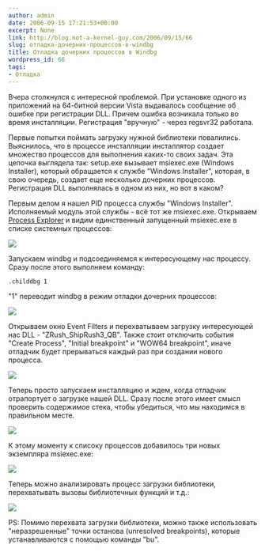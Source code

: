 ```yaml
---
author: admin
date: 2006-09-15 17:21:53+00:00
excerpt: None
link: http://blog.not-a-kernel-guy.com/2006/09/15/66
slug: отладка-дочерних-процессов-в-windbg
title: Отладка дочерних процессов в Windbg
wordpress_id: 66
tags:
- Отладка
---
```


Вчера столкнулся с интересной проблемой. При установке одного из приложений на 64-битной версии Vista выдавалось сообщение об ошибке при регистрации DLL. Причем ошибка возникала только во время инсталляции. Регистрация "вручную" - через regsvr32 работала.

Первые попытки поймать загрузку нужной библиотеки повалились. Выяснилось, что в процессе инсталляции инсталлятор создает множество процессов для выполнения каких-то своих задач. Эта цепочка выглядела так: setup.exe вызывает msiexec.exe (Windows Installer), который обращается к службе "Windows Installer", которая, в свою очередь, создает еще несколько дочерних процессов. Регистрация DLL выполнялась в одном из них, но вот в каком? 

Первым делом я нашел PID процесса службы "Windows Installer". Исполняемый модуль этой службы - всё тот же msiexec.exe. Открываем [Process Explorer](http://www.sysinternals.com/Utilities/ProcessExplorer.html) и видим единственный запущенный msiexec.exe в списке системных процессов:

[![](/2006/09/childdbg1.thumbnail.png)](/2006/09/childdbg1.png)

Запускаем windbg и подсоединяемся к интересующему нас процессу. Сразу после этого выполняем команду:

`.childdbg 1`

"1" переводит windbg в режим отладки дочерних процессов:

[![](/2006/09/childdbg2.thumbnail.png)](/2006/09/childdbg2.png)

Открываем окно Event Filters и перехватываем загрузку интересующей нас DLL - "ZRush_ShipRush3_QB". Также стоит отключить события "Create Process", "Initial breakpoint" и "WOW64 breakpoint", иначе отладчик будет прерываться каждый раз при создании нового процесса.

[![](/2006/09/childdbg3.thumbnail.png)](/2006/09/childdbg3.png)

Теперь просто запускаем инсталляцию и ждем, когда отладчик отрапортует о загрузке нашей DLL. Сразу после этого имеет смысл проверить содержимое стека, чтобы убедиться, что мы находимся в правильном месте. 

[![](/2006/09/childdbg4.thumbnail.png)](/2006/09/childdbg4.png)

К этому моменту к списоку процессов добавилось три новых экземпляра msiexec.exe:

[![](/2006/09/childdbg5.thumbnail.png)](/2006/09/childdbg5.png)

Теперь можно анализировать процесс загрузки библиотеки, перехватывать вызовы библиотечных функций и т.д.:

[![](/2006/09/childdbg6.thumbnail.png)](/2006/09/childdbg6.png)

PS: Помимо перехвата загрузки библиотеки, можно также использовать "неразрешенные" точки останова (unresolved breakpoints), которые устанавливаются с помощью команды "bu".
